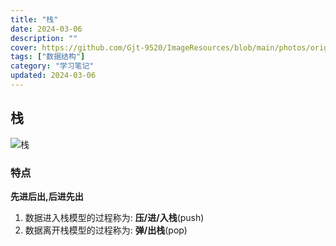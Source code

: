 ```yaml
---
title: "栈"
date: 2024-03-06
description: ""
cover: https://github.com/Gjt-9520/ImageResources/blob/main/photos/original/Ximage63.jpg?raw=true
tags: ["数据结构"]
category: "学习笔记"
updated: 2024-03-06
---
```


## 栈

![栈](../images/栈.png)

### 特点 

**先进后出,后进先出**

1. 数据进入栈模型的过程称为: **压/进/入栈**(push)
2. 数据离开栈模型的过程称为: **弹/出栈**(pop)

